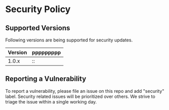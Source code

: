 # Security Policy

## Supported Versions

Following versions are being supported for security updates.

| Version | ppppppppp          |
| ------- | ------------------ |
| 1.0.x   | :: |


## Reporting a Vulnerability

To report a vulnerability, please file an issue on this repo and add "security" label. Security related issues will be prioritized over others. We strive to triage the issue within a single working day.
